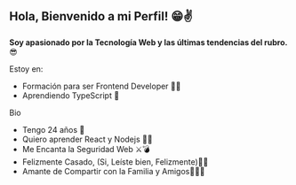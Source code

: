 ## Hola, Bienvenido a mi Perfil! 😁✌ 

**Soy apasionado por la Tecnología Web y las últimas tendencias del rubro.** 😎

Estoy en: 

- Formación para ser Frontend Developer 👨‍💻
- Aprendiendo TypeScript 💪

Bio

- Tengo 24 años 🤩
- Quiero aprender React y Nodejs 🤪🧐
- Me Encanta la Seguridad Web ⚔💣
- Felizmente Casado, (Si, Leíste bien, Felizmente)🤵👰
- Amante de Compartir con la Familia y Amigos🤙🌭🍣